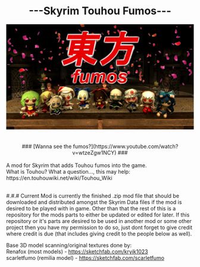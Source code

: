 
<div  align="center"><h1> ---Skyrim Touhou Fumos--- </h1></div>

<div  align="center">
<img  src="z images/skyrimtouhoufumos.jpeg"/>
</div>
<br/>
<br/>
<div  align="center">
### [Wanna see the fumos?](https://www.youtube.com/watch?v=wtzeZgw1NCY) ###
</div>
<br/>
A mod for Skyrim that adds Touhou fumos into the game.
<br/>
What is Touhou? What a question..., this may help:<br/>
https://en.touhouwiki.net/wiki/Touhou_Wiki<br/>
<br/>

#.#.# Current Mod is currently the finished .zip mod file that should be downloaded and distributed amongst the Skyrim Data files if the mod is desired to be played with in game. Other than that the rest of this is a repository for the mods parts to either be updated or edited for later. If this repository or it's parts are desired to be used in another mod or some other project then you have my permission to do so, just dont forget to give credit where credit is due (that includes giving credit to the people below as well).

Base 3D model scanning/original textures done by:<br/>
Renafox (most models) - https://sketchfab.com/kryik1023<br/>
scarletfumo (remilia model) - https://sketchfab.com/scarletfumo<br/>
